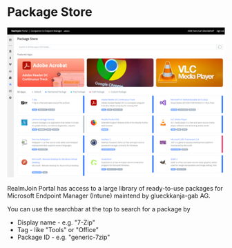 # Package Store

![Package Store Page](<../../.gitbook/assets/image (4).png>)

RealmJoin Portal has access to a large library of ready-to-use packages for Microsoft Endpoint Manager (Intune) maintend by glueckkanja-gab AG.&#x20;

You can use the searchbar at the top to search for a package by&#x20;

* Display name - e.g. "7-Zip"
* Tag - like "Tools" or "Office"
* Package ID - e.g. "generic-7zip"
